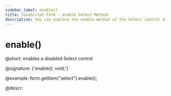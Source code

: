 ```yaml
---
sidebar_label: enable()
title: JavaScript Form - enable Select Method 
description: You can explore the enable method of the Select control of Form in the documentation of the DHTMLX JavaScript UI library. Browse developer guides and API reference, try out code examples and live demos, and download a free 30-day evaluation version of DHTMLX Suite 7.
---
```


# enable()

@short: enables a disabled Select control

@signature: {'enable(): void;'}

@example:
form.getItem("select").enable();

@descr:

